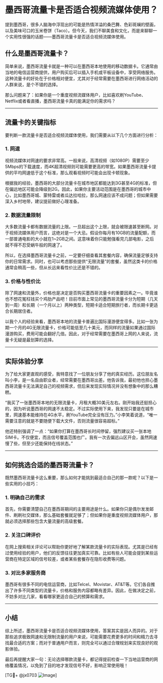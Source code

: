 # 墨西哥流量卡是否适合视频流媒体使用？

提到墨西哥，很多人脑海中浮现出的可能是热情洋溢的桑巴舞、色彩斑斓的壁画，以及美味可口的玉米卷饼（Taco）。但今天，我们不聊美食和文化，而是来聊聊一个实用性很强的话题——墨西哥流量卡是否适合视频流媒体使用。

## 什么是墨西哥流量卡？

简单来说，墨西哥流量卡就是一种可以在墨西哥本地使用的移动数据卡。它通常由当地的电信运营商提供，用户购买后可以插入手机或平板设备中，享受网络服务。这种流量卡的好处在于价格相对便宜，尤其对于经常需要在墨西哥进行网络活动的人群来说，是个不错的选择。

那么问题来了：如果你是一个重度视频流媒体用户，比如喜欢刷YouTube、Netflix或者看直播，墨西哥流量卡真的能满足你的需求吗？

---

## 流量卡的关键指标

要判断一款流量卡是否适合视频流媒体使用，我们需要从以下几个方面进行分析：

### 1. **网速**
视频流媒体对网速的要求非常高。一般来说，高清视频（如1080P）需要至少5Mbps的下载速度，而4K超清视频则可能需要更高的带宽。如果墨西哥流量卡提供的平均网速低于这个标准，那么观看视频时可能会出现卡顿现象。

根据我的经验，墨西哥的大部分流量卡在城市地区都能达到3G甚至4G的标准，但在偏远地区可能会降级到2G。因此，如果你主要活动范围是在墨西哥的城市中心，比如墨西哥城、蒙特雷或者瓜达拉哈拉，那么网速应该不成问题；但如果需要深入乡村地带，建议提前做好心理准备。

### 2. **数据流量限制**
大多数流量卡都有数据流量的上限。一旦超出这个上限，就会被限速甚至断网。对于视频流媒体用户而言，这绝对是一个大忌。假设你每月有10GB的流量配额，而一部普通电影的大小就在1~2GB之间。这意味着你只能勉强看完几部电影，之后就不得不忍受蜗牛般的网速了。

所以，在选择墨西哥流量卡之前，一定要仔细查看其套餐内容，确保流量足够支持你的日常需求。同时，也可以考虑那些提供“无限流量”的套餐，虽然这类卡的价格通常会稍高一些，但从长远来看性价比还是不错的。

### 3. **价格与性价比**
除了网速和流量外，价格也是决定是否购买墨西哥流量卡的重要因素之一。毕竟谁也不想花冤枉钱买个鸡肋产品吧！目前市面上常见的墨西哥流量卡分为短期（几天到一周）和长期（一个月以上）两种类型，短期卡适合短期旅行者，而长期卡更适合长期居住者。

以我个人的经验来看，墨西哥本地的流量卡普遍比国际漫游便宜得多。比如一张为期一个月的4G无限流量卡，价格可能低至几十美元，而同样的流量如果通过国际漫游购买，费用可能会翻好几倍。因此，对于经常需要在墨西哥上网的人来说，流量卡无疑是最划算的选择。

---

## 实际体验分享

为了给大家更直观的感受，我特意找了一位朋友分享了他的真实经历。这位朋友名叫小李，是一名自由职业者，经常需要在墨西哥出差。他告诉我，最初他也担心墨西哥流量卡无法满足自己的视频需求，但后来发现实际情况并没有想象中的那么糟糕。

“我买了一张墨西哥本地的无限流量卡，月租大概30美元左右。刚开始我还挺担心的，因为听说墨西哥的网速不太稳定。不过实际使用下来，我发现只要是在城市里，网速基本能维持在4G水平，刷YouTube完全没有压力。”小李笑着说道，“唯一需要注意的就是不要随便下载大文件，否则流量很容易超标。”

他还特别强调了一点：“如果你打算在墨西哥长时间停留，强烈建议买一张本地SIM卡。不仅便宜，而且信号覆盖范围也广。我有一次去偏远山区开会，虽然网速慢了些，但至少还能保持在线状态。”

---

## 如何挑选合适的墨西哥流量卡？

既然墨西哥流量卡这么重要，那么如何才能挑到最适合自己的那一款呢？以下是一些实用的小技巧：

### 1. **明确自己的需求**
首先，你需要清楚自己在墨西哥期间的主要用途是什么。如果你只是偶尔发发邮件、刷刷社交媒体，那么基础套餐就足够了；但如果你是重度视频流媒体用户，那就必须选择那些包含大量流量的高级套餐。

### 2. **关注口碑评价**
在网上搜索相关评论可以帮助你更好地了解某款流量卡的实际表现。尤其是已经有过使用经验的用户，他们的反馈往往更加真实可靠。比如有些人可能会提到某些运营商在特定区域的信号较差，或者某些套餐存在隐形收费等问题。

### 3. **对比多家服务商**
墨西哥有很多不同的电信运营商，比如Telcel、Movistar、AT&T等。它们各自推出了许多不同类型的流量卡，价格和服务内容都略有差异。因此，在做决定之前，不妨多对比几家，看看哪家更适合自己的预算和需求。

---

## 小结

综上所述，墨西哥流量卡是否适合视频流媒体使用，答案其实是因人而异的。对于那些追求极致网速和无限制流量的用户来说，可能需要花费更多的时间和精力去寻找最合适的方案；而对于普通用户而言，则完全可以通过合理规划来实现良好的观影体验。

最后再提醒大家一句：无论选择哪款流量卡，都记得提前检查一下当地运营商的网络覆盖情况，以免到了目的地才发现信号不好，影响正常使用哦！

[TG💪+ @jx0703 ![Image](https://github.com/user-attachments/assets/dbca1d08-cadb-493c-b0ec-ad6f7a83f270)]